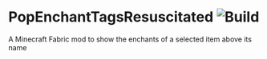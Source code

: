 # PopEnchantTagsResuscitated ![Build](https://github.com/DeflatedPickle/PopEnchantTagsResuscitated/actions/workflows/gradle-build.yml/badge.svg)
A Minecraft Fabric mod to show the enchants of a selected item above its name 
